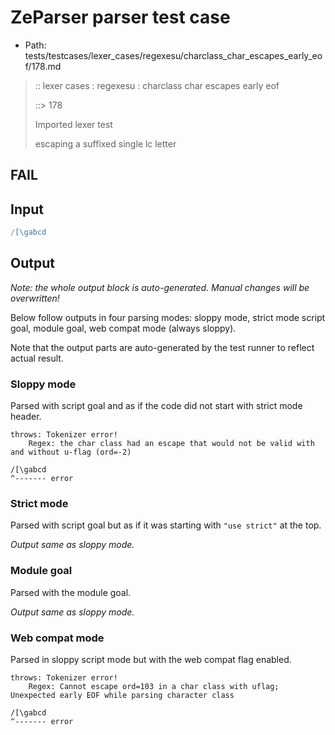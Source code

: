 # ZeParser parser test case

- Path: tests/testcases/lexer_cases/regexesu/charclass_char_escapes_early_eof/178.md

> :: lexer cases : regexesu : charclass char escapes early eof
>
> ::> 178
>
> Imported lexer test
>
> escaping a suffixed single lc letter

## FAIL

## Input

`````js
/[\gabcd
`````

## Output

_Note: the whole output block is auto-generated. Manual changes will be overwritten!_

Below follow outputs in four parsing modes: sloppy mode, strict mode script goal, module goal, web compat mode (always sloppy).

Note that the output parts are auto-generated by the test runner to reflect actual result.

### Sloppy mode

Parsed with script goal and as if the code did not start with strict mode header.

`````
throws: Tokenizer error!
    Regex: the char class had an escape that would not be valid with and without u-flag (ord=-2)

/[\gabcd
^------- error
`````

### Strict mode

Parsed with script goal but as if it was starting with `"use strict"` at the top.

_Output same as sloppy mode._

### Module goal

Parsed with the module goal.

_Output same as sloppy mode._

### Web compat mode

Parsed in sloppy script mode but with the web compat flag enabled.

`````
throws: Tokenizer error!
    Regex: Cannot escape ord=103 in a char class with uflag; Unexpected early EOF while parsing character class

/[\gabcd
^------- error
`````

